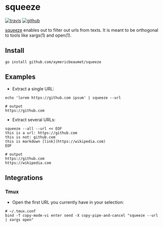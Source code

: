 # squeeze

[![travis](https://img.shields.io/travis/aymericbeaumet/squeeze?style=flat-square&logo=travis)](https://travis-ci.org/aymericbeaumet/squeeze)
[![github](https://img.shields.io/github/issues/aymericbeaumet/squeeze?style=flat-square&logo=github)](https://github.com/aymericbeaumet/squeeze/issues)

[squeeze](https://github.com/aymericbeaumet/squeeze) enables out to filter out
urls from texts. It is meant to be orthogonal to tools like xargs(1) and
open(1).

## Install

```shell
go install github.com/aymericbeaumet/squeeze
```

## Examples

- Extract a single URL:

```shell
echo 'lorem https://github.com ipsum' | squeeze --url

# output
https://github.com
```

- Extract several URLs:

```shell
squeeze --all --url << EOF
this is a url: https://github.com
this is not: github.com
this is markdown [link](https://wikipedia.com)
EOF

# output
https://github.com
https://wikipedia.com
```

## Integrations

### Tmux

- Open the first URL you currently have in your selection:

```
# ~/.tmux.conf
bind -T copy-mode-vi enter send -X copy-pipe-and-cancel "squeeze --url | xargs open"
```
